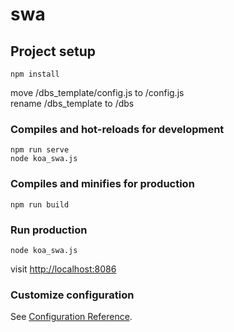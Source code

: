 # swa

## Project setup
```
npm install
```

move /dbs_template/config.js to /config.js  
rename /dbs_template to /dbs

### Compiles and hot-reloads for development
```
npm run serve
node koa_swa.js
```

### Compiles and minifies for production
```
npm run build
```

### Run production
```
node koa_swa.js
```
visit [http://localhost:8086](http://localhost:8086)

### Customize configuration
See [Configuration Reference](https://cli.vuejs.org/config/).
